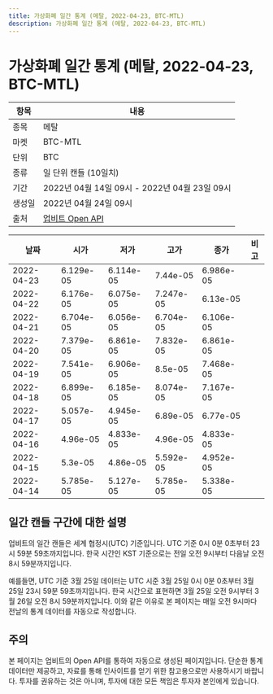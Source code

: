 ```yaml
---
title: 가상화폐 일간 통계 (메탈, 2022-04-23, BTC-MTL)
description: 가상화폐 일간 통계 (메탈, 2022-04-23, BTC-MTL)
---
```



가상화폐 일간 통계 (메탈, 2022-04-23, BTC-MTL)
===

|항목|내용|
|--|--|
|종목|메탈|
|마켓|BTC-MTL|
|단위|BTC|
|종류|일 단위 캔들 (10일치)|
|기간|2022년 04월 14일 09시 - 2022년 04월 23일 09시|
|생성일|2022년 04월 24일 09시|
|출처|[업비트 Open API](https://docs.upbit.com)|


|날짜|시가|저가|고가|종가|비고|
|--|--|--|--|--|--|
|2022-04-23|6.129e-05|6.114e-05|7.44e-05|6.986e-05|    |
|2022-04-22|6.176e-05|6.075e-05|7.247e-05|6.13e-05|    |
|2022-04-21|6.704e-05|6.056e-05|6.704e-05|6.106e-05|    |
|2022-04-20|7.379e-05|6.861e-05|7.832e-05|6.861e-05|    |
|2022-04-19|7.541e-05|6.906e-05|8.5e-05|7.468e-05|    |
|2022-04-18|6.899e-05|6.185e-05|8.074e-05|7.167e-05|    |
|2022-04-17|5.057e-05|4.945e-05|6.89e-05|6.77e-05|    |
|2022-04-16|4.96e-05|4.833e-05|4.96e-05|4.833e-05|    |
|2022-04-15|5.3e-05|4.86e-05|5.592e-05|4.952e-05|    |
|2022-04-14|5.785e-05|5.127e-05|5.785e-05|5.338e-05|    |


일간 캔들 구간에 대한 설명
---


업비트의 일간 캔들은 세계 협정시(UTC) 기준입니다. 
UTC 기준 0시 0분 0초부터 23시 59분 59초까지입니다. 
한국 시간인 KST 기준으로는 전일 오전 9시부터 다음날 오전 8시 59분까지입니다. 


예를들면, UTC 기준 3월 25일 데이터는 UTC 시준 3월 25일 0시 0분 0초부터 3월 25일 23시 59분 59초까지입니다. 
한국 시간으로 표현하면 3월 25일 오전 9시부터 3월 26일 오전 8시 59분까지입니다. 
이와 같은 이유로 본 페이지는 매일 오전 9시마다 전날의 통계 데이터를 자동으로 작성합니다. 


주의
---


본 페이지는 업비트의 Open API를 통하여 자동으로 생성된 페이지입니다. 
단순한 통계 데이터만 제공하고, 자료를 통해 인사이트를 얻기 위한 참고용으로만 사용하시기 바랍니다. 
투자를 권유하는 것은 아니며, 투자에 대한 모든 책임은 투자자 본인에게 있습니다. 
